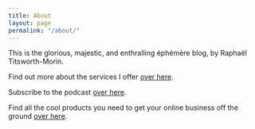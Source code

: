 ```yaml
---
title: About
layout: page
permalink: "/about/"
---
```


This is the glorious, majestic, and enthralling éphémère blog, by Raphaël Titsworth-Morin.

Find out more about the services I offer [over here](https://raphaeltm.com).

Subscribe to the podcast [over here](https://podcast.raphaeltm.com).

Find all the cool products you need to get your online business off the ground [over here](https://i.justneedto.com).


